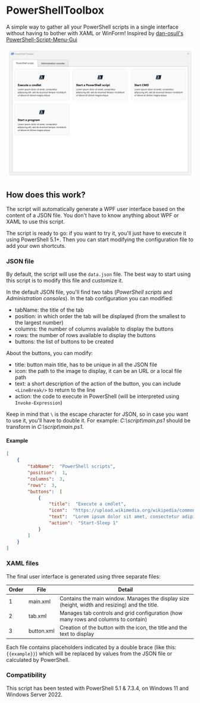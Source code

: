 # PowerShellToolbox

A simple way to gather all your PowerShell scripts in a single interface without having to bother with XAML or WinForm! Inspired by [dan-osull's PowerShell-Script-Menu-Gui](https://github.com/dan-osull/PowerShell-Script-Menu-Gui)

![Demonstration](demo.webp)

## How does this work?

The script will automatically generate a WPF user interface based on the content of a JSON file. You don't have to know anything about WPF or XAML to use this script.

The script is ready to go: if you want to try it, you'll just have to execute it using PowerShell 5.1+. Then you can start modifying the configuration file to add your own shortcuts.

### JSON file

By default, the script will use the `data.json` file. The best way to start using this script is to modify this file and customize it.

In the default JSON file, you'll find two tabs (*PowerShell scripts* and *Administration consoles*). In the tab configuration you can modified:

- tabName: the title of the tab
- position: in which order the tab will be displayed (from the smallest to the largest number)
- columns: the number of columns available to display the buttons
- rows: the number of rows available to display the buttons
- buttons: the list of buttons to be created

About the buttons, you can modify:

- title: button main title, has to be unique in all the JSON file
- icon: the path to the image to display, it can be an URL or a local file path
- text: a short description of the action of the button, you can include `<LineBreak/>` to return to the line
- action: the code to execute in PowerShell (will be interpreted using `Invoke-Expression`)

Keep in mind that `\` is the escape character for JSON, so in case you want to use it, you'll have to double it. For example: *C:\script\main.ps1* should be transform in *C:\\script\\main.ps1*.

#### Example

```json
[
    {
        "tabName":  "PowerShell scripts",
        "position":  1,
        "columns":  3,
        "rows":  3,
        "buttons":  [
            {
                "title":  "Execute a cmdlet",
                "icon":  "https://upload.wikimedia.org/wikipedia/commons/a/af/PowerShell_Core_6.0_icon.png",
                "text":  "Lorem ipsum dolor sit amet, consectetur adipiscing elit, sed do eiusmod tempor incididunt ut labore et dolore magna aliqua",
                "action":  "Start-Sleep 1"
            }
        ]
    }
]
```

### XAML files

The final user interface is generated using three separate files:

Order | File | Detail
----- | ---- | ------
1 | main.xml | Contains the main window. Manages the display size (height, width and resizing) and the title.
2 | tab.xml | Manages tab controls and grid configuration (how many rows and columns to contain)
3 | button.xml | Creation of the button with the icon, the title and the text to display

Each file contains placeholders indicated by a double brace (like this: `{{example}}`) which will be replaced by values from the JSON file or calculated by PowerShell.

### Compatibility

This script has been tested with PowerShell 5.1 & 7.3.4, on Windows 11 and Windows Server 2022.

